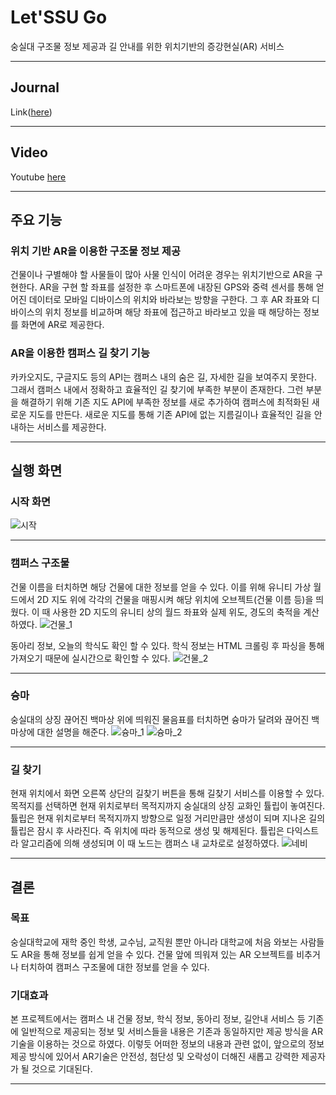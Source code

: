 # Let'SSU Go

숭실대 구조물 정보 제공과 길 안내를 위한 위치기반의 증강현실(AR) 서비스

---

## Journal

Link([here](https://github.com/ryulurala/LetSSUGo/blob/master/LetSSUGo_Journal.pdf))

---

## Video

Youtube [here](https://youtu.be/nAeNCyQtUjM "Youtube")

---

## 주요 기능

### 위치 기반 AR을 이용한 구조물 정보 제공

건물이나 구별해야 할 사물들이 많아 사물 인식이 어려운 경우는 위치기반으로 AR을 구현한다. AR을 구현 할 좌표를 설정한 후 스마트폰에 내장된 GPS와 중력 센서를 통해 얻어진 데이터로 모바일 디바이스의 위치와 바라보는 방향을 구한다. 그 후 AR 좌표와 디바이스의 위치 정보를 비교하며 해당 좌표에 접근하고 바라보고 있을 때 해당하는 정보를 화면에 AR로 제공한다.

### AR을 이용한 캠퍼스 길 찾기 기능

카카오지도, 구글지도 등의 API는 캠퍼스 내의 숨은 길, 자세한 길을 보여주지 못한다. 그래서 캠퍼스 내에서 정확하고 효율적인 길 찾기에 부족한 부분이 존재한다. 그런 부분을 해결하기 위해 기존 지도 API에 부족한 정보를 새로 추가하여 캠퍼스에 최적화된 새로운 지도를 만든다. 새로운 지도를 통해 기존 API에 없는 지름길이나 효율적인 길을 안내하는 서비스를 제공한다.

---

## 실행 화면

### 시작 화면

![시작](https://user-images.githubusercontent.com/44297538/78518743-4c130400-77fc-11ea-878b-8aa4fbefae90.png)

---

### 캠퍼스 구조물

건물 이름을 터치하면 해당 건물에 대한 정보를 얻을 수 있다. 이를 위해 유니티 가상 월드에서 2D 지도 위에 각각의 건물을 매핑시켜 해당 위치에 오브젝트(건물 이름 등)을 띄웠다. 이 때 사용한 2D 지도의 유니티 상의 월드 좌표와 실제 위도, 경도의 축적을 계산하였다.
![건물_1](https://user-images.githubusercontent.com/44297538/78523378-846e0e80-780b-11ea-89b6-b4ebcf8fdb4f.png)

동아리 정보, 오늘의 학식도 확인 할 수 있다. 학식 정보는 HTML 크롤링 후 파싱을 통해 가져오기 때문에 실시간으로 확인할 수 있다.
![건물_2](https://user-images.githubusercontent.com/44297538/78523383-8768ff00-780b-11ea-987e-a1c14f42cb25.png)

---

### 슝마

숭실대의 상징 끊어진 백마상 위에 띄워진 물음표를 터치하면 슝마가 달려와 끊어진 백마상에 대한 설명을 해준다.
![슝마_1](https://user-images.githubusercontent.com/44297538/78524105-f0517680-780d-11ea-9da6-63b737b08947.png)
![슝마_2](https://user-images.githubusercontent.com/44297538/78524109-f6475780-780d-11ea-8742-d6005258008c.png)

---

### 길 찾기

현재 위치에서 화면 오른쪽 상단의 길찾기 버튼을 통해 길찾기 서비스를 이용할 수 있다. 목적지를 선택하면 현재 위치로부터 목적지까지 숭실대의 상징 교화인 튤립이 놓여진다. 튤립은 현재 위치로부터 목적지까지 방향으로 일정 거리만큼만 생성이 되며 지나온 길의 튤립은 잠시 후 사라진다. 즉 위치에 따라 동적으로 생성 및 해제된다. 튤립은 다익스트라 알고리즘에 의해 생성되며 이 때 노드는 캠퍼스 내 교차로로 설정하였다.
![네비](https://user-images.githubusercontent.com/44297538/78529341-547b3700-781c-11ea-8e69-cbd62b815a28.png)

---

## 결론

### 목표

숭실대학교에 재학 중인 학생, 교수님, 교직원 뿐만 아니라 대학교에 처음 와보는 사람들도 AR을 통해 정보를 쉽게 얻을 수 있다. 건물 앞에 띄워져 있는 AR 오브젝트를 비추거나 터치하여 캠퍼스 구조물에 대한 정보를 얻을 수 있다.

### 기대효과

본 프로젝트에서는 캠퍼스 내 건물 정보, 학식 정보, 동아리 정보, 길안내 서비스 등 기존에 일반적으로 제공되는 정보 및 서비스들을 내용은 기존과 동일하지만 제공 방식을 AR기술을 이용하는 것으로 하였다. 이렇듯 어떠한 정보의 내용과 관련 없이, 앞으로의 정보 제공 방식에 있어서 AR기술은 안전성, 첨단성 및 오락성이 더해진 새롭고 강력한 제공자가 될 것으로 기대된다.

---
